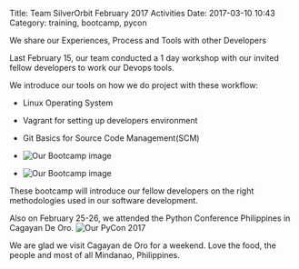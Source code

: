 Title: Team SilverOrbit February 2017 Activities
Date: 2017-03-10 10:43
Category: training, bootcamp, pycon

We share our Experiences, Process and Tools with other Developers

Last February 15, our team conducted a 1 day workshop with our invited fellow developers 
to work our Devops tools.

We introduce our tools on how we do project with these workflow:
* Linux Operating System 
* Vagrant for setting up developers environment
* Git Basics for Source Code Management(SCM)

* ![Our Bootcamp image](/images/bootcamp/received_10155062628037140.jpeg)  
* ![Our Bootcamp image](/images/bootcamp/received_10155062628737140.jpeg)  

These bootcamp will introduce our fellow developers on the right methodologies used in our software development. 

Also on February 25-26, we attended the Python Conference Philippines in Cagayan De Oro.
![Our PyCon 2017](/images/pycon2017/pycon2017.jpeg)  

We are glad we visit Cagayan de Oro for a weekend. Love the food, the people and most of all Mindanao, Philippines.







